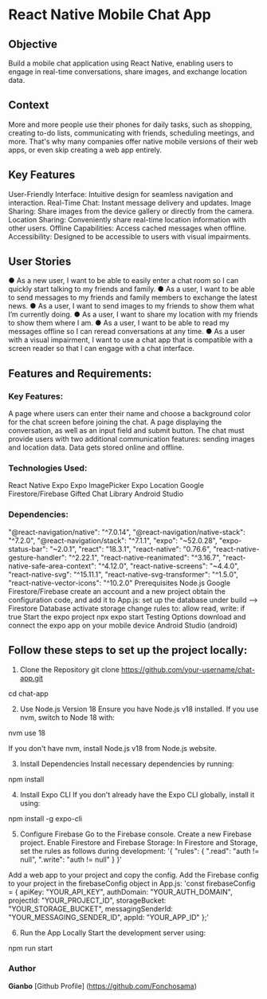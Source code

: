 # React Native Mobile Chat App

## Objective
Build a mobile chat application using React Native, enabling users to engage in real-time conversations, share images, and exchange location data.

## Context
More and more people use their phones for daily tasks, such as shopping, creating to-do lists,
communicating with friends, scheduling meetings, and more. That's why many companies offer native
mobile versions of their web apps, or even skip creating a web app entirely.

## Key Features
User-Friendly Interface: Intuitive design for seamless navigation and interaction.
Real-Time Chat: Instant message delivery and updates.
Image Sharing: Share images from the device gallery or directly from the camera.
Location Sharing: Conveniently share real-time location information with other users.
Offline Capabilities: Access cached messages when offline.
Accessibility: Designed to be accessible to users with visual impairments.

 ## User Stories
● As a new user, I want to be able to easily enter a chat room so I can quickly start talking to my
friends and family.
● As a user, I want to be able to send messages to my friends and family members to exchange
the latest news.
● As a user, I want to send images to my friends to show them what I’m currently doing.
● As a user, I want to share my location with my friends to show them where I am.
● As a user, I want to be able to read my messages offline so I can reread conversations at any
time.
● As a user with a visual impairment, I want to use a chat app that is compatible with a screen
reader so that I can engage with a chat interface.

## Features and Requirements:

### Key Features:
A page where users can enter their name and choose a background color for the chat screen before joining the chat.
A page displaying the conversation, as well as an input field and submit button.
The chat must provide users with two additional communication features: sending images and location data.
Data gets stored online and offline.

### Technologies Used:
React Native
Expo
Expo ImagePicker
Expo Location
Google Firestore/Firebase
Gifted Chat Library
Android Studio

### Dependencies:
"@react-navigation/native": "^7.0.14",
"@react-navigation/native-stack": "^7.2.0",
"@react-navigation/stack": "^7.1.1",
"expo": "~52.0.28",
"expo-status-bar": "~2.0.1",
"react": "18.3.1",
"react-native": "0.76.6",
"react-native-gesture-handler": "^2.22.1",
"react-native-reanimated": "^3.16.7",
"react-native-safe-area-context": "^4.12.0",
"react-native-screens": "~4.4.0",
"react-native-svg": "^15.11.1",
"react-native-svg-transformer": "^1.5.0",
"react-native-vector-icons": "^10.2.0"
Prerequisites
Node.js
Google Firestore/Firebase
create an account and a new project
obtain the configuration code, and add it to App.js:
set up the database under build --> Firestore Database
activate storage
change rules to: allow read, write: if true
Start the expo project
npx expo start
Testing Options
download and connect the expo app on your mobile device
Android Studio (android)

## Follow these steps to set up the project locally:

1. Clone the Repository
   git clone https://github.com/your-username/chat-app.git

cd chat-app

2. Use Node.js Version 18
   Ensure you have Node.js v18 installed. If you use nvm, switch to Node 18 with:

nvm use 18

If you don't have nvm, install Node.js v18 from Node.js website.

3. Install Dependencies
   Install necessary dependencies by running:

npm install

4. Install Expo CLI
   If you don't already have the Expo CLI globally, install it using:

npm install -g expo-cli

5. Configure Firebase
   Go to the Firebase console.
   Create a new Firebase project.
   Enable Firestore and Firebase Storage:
   In Firestore and Storage, set the rules as follows during development:
   '{ "rules": { ".read": "auth != null", ".write": "auth != null" } }'

Add a web app to your project and copy the config.
Add the Firebase config to your project in the firebaseConfig object in App.js:
'const firebaseConfig = { apiKey: "YOUR_API_KEY", authDomain: "YOUR_AUTH_DOMAIN", projectId: "YOUR_PROJECT_ID", storageBucket: "YOUR_STORAGE_BUCKET", messagingSenderId: "YOUR_MESSAGING_SENDER_ID", appId: "YOUR_APP_ID" };'

6. Run the App Locally
   Start the development server using:

npm run start


### Author
**Gianbo** 
[Github Profile] (https://github.com/Fonchosama)